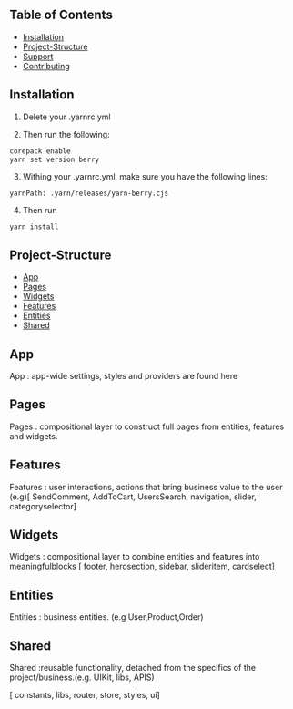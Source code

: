 ## Table of Contents

- [Installation](#installation)
- [Project-Structure](#project-structure)
- [Support](#support)
- [Contributing](#contributing)

## Installation



1. Delete your .yarnrc.yml

2. Then run the following:
```sh
corepack enable
yarn set version berry
```

3. Withing your .yarnrc.yml, make sure you have the following lines:
```nodeLinker: node-modules
yarnPath: .yarn/releases/yarn-berry.cjs
```
4. Then run
```
yarn install
```

## Project-Structure

- [App](#app)
- [Pages](#pages)
- [Widgets](#widgets)
- [Features](#features)
- [Entities](#entities)
- [Shared](#shared)

## App
App
: app-wide settings, styles and providers are found here

## Pages
Pages
: compositional layer to construct full pages from entities, features and widgets.

## Features
Features
: user interactions, actions that bring business value to the user (e.g)[ SendComment, AddToCart, UsersSearch, navigation, slider, categoryselector]

## Widgets
Widgets
: compositional layer to combine entities and features into meaningfulblocks [ footer, herosection, sidebar, slideritem, cardselect]


## Entities
Entities
: business entities. (e.g User,Product,Order)

## Shared
Shared
:reusable functionality, detached from the specifics of the project/business.(e.g. UIKit, libs, APIS)

[ constants, libs, router, store, styles, ui]
